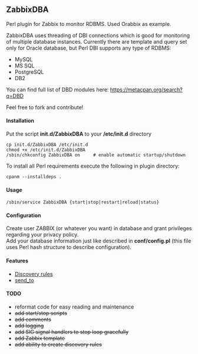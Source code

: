 ## ZabbixDBA
Perl plugin for Zabbix to monitor RDBMS. Used Orabbix as example.  
  
ZabbixDBA uses threading of DBI connections which is good for monitoring of multiple database instances.
Currently there are template and query set only for Oracle database, but Perl DBI supports any type of RDBMS:
- MySQL
- MS SQL
- PostgreSQL
- DB2
  
You can find full list of DBD modules here: https://metacpan.org/search?q=DBD
  
Feel free to fork and contribute!
  
#### Installation
Put the script **init.d/ZabbixDBA** to your **/etc/init.d** directory
```
cp init.d/ZabbixDBA /etc/init.d
chmod +x /etc/init.d/ZabbixDBA
/sbin/chkconfig ZabbixDBA on     # enable automatic startup/shutdown
```
  
To install all Perl requirements execute the following in plugin directory:
```
cpanm --installdeps .
```
  
#### Usage
```
/sbin/service ZabbixDBA {start|stop|restart|reload|status}
```
  
#### Configuration
Create user ZABBIX (or whatever you want) in database and grant privileges regarding your privacy policy.  
Add your database information just like described in **conf/config.pl** (this file uses Perl hash structure to describe configuration).

#### Features

- [Discovery rules](docs/DiscoveryRules.md)
- [send_to](docs/SendTo.md)
  
#### TODO
- reformat code for easy reading and maintenance
- ~~add start/stop scripts~~
- ~~add comments~~
- ~~add logging~~
- ~~add SIG signal handlers to stop loop gracefully~~
- ~~add Zabbix template~~
- ~~add ability to create discovery rules~~
